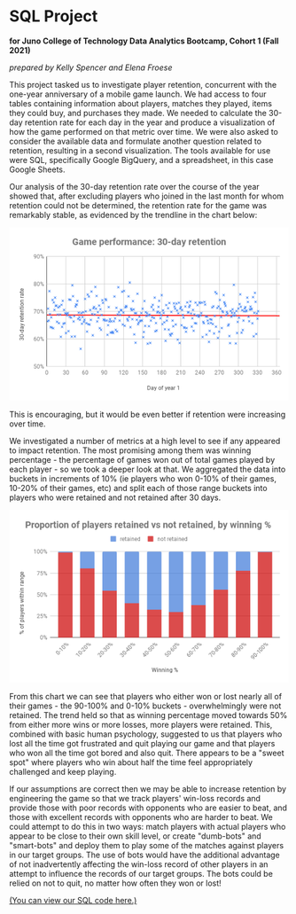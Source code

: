 # **SQL Project**
**for Juno College of Technology Data Analytics Bootcamp, Cohort 1 (Fall 2021)**

*prepared by Kelly Spencer and Elena Froese*

This project tasked us to investigate player retention, concurrent with the one-year anniversary of a mobile game launch. We had access to four tables containing information about players, matches they played, items they could buy, and purchases they made. We needed to calculate the 30-day retention rate for each day in the year and produce a visualization of how the game performed on that metric over time. We were also asked to consider the available data and formulate another question related to retention, resulting in a second visualization. The tools available for use were SQL, specifically Google BigQuery, and a spreadsheet, in this case Google Sheets.

Our analysis of the 30-day retention rate over the course of the year showed that, after excluding players who joined in the last month for whom retention could not be determined, the retention rate for the game was remarkably stable, as evidenced by the trendline in the chart below:

![retentionViz](https://github.com/KellySpencerTO/SQL_Project_1/blob/main/retention_viz.png?raw=true)

This is encouraging, but it would be even better if retention were increasing over time.

We investigated a number of metrics at a high level to see if any appeared to impact retention. The most promising among them was winning percentage - the percentage of games won out of total games played by each player - so we took a deeper look at that. We aggregated the data into buckets in increments of 10% (ie players who won 0-10% of their games, 10-20% of their games, etc) and split each of those range buckets into players who were retained and not retained after 30 days.

![winPctViz](https://github.com/KellySpencerTO/SQL_Project_1/blob/main/win_pct_viz.png?raw=true)

From this chart we can see that players who either won or lost nearly all of their games - the 90-100% and 0-10% buckets - overwhelmingly were not retained. The trend held so that as winning percentage moved towards 50% from either more wins or more losses, more players were retained. This, combined with basic human psychology, suggested to us that players who lost all the time got frustrated and quit playing our game and that players who won all the time got bored and also quit. There appears to be a "sweet spot" where players who win about half the time feel appropriately challenged and keep playing.

If our assumptions are correct then we may be able to increase retention by engineering the game so that we track players' win-loss records and provide those with poor records with opponents who are easier to beat, and those with excellent records with opponents who are harder to beat. We could attempt to do this in two ways: match players with actual players who appear to be close to their own skill level, or create "dumb-bots" and "smart-bots" and deploy them to play some of the matches against players in our target groups. The use of bots would have the additional advantage of not inadvertently affecting the win-loss record of other players in an attempt to influence the records of our target groups. The bots could be relied on not to quit, no matter how often they won or lost!

[(You can view our SQL code here.)](https://github.com/KellySpencerTO/SQL_Project_1/blob/main/queries.txt)
